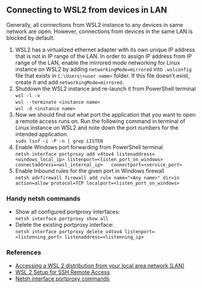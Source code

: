 ## Connecting to WSL2 from devices in LAN

Generally, all connections from WSL2 instance to any devices in same network are open. However, connections from devices in the same LAN is blocked by default. 

1. WSL2 has a virtualized ethernet adapter with its own unique IP address that is not in IP range of the LAN. In order to assign IP address from IP range of the LAN, enable the mirrored mode networking for Linux instance on WSL2 by adding `networkingMode=mirrored` into `.wslconfig` file that exists in `C:\Users\<user name>` folder. If this file doesn't exist, create it and add `networkingMode=mirrored`.  
2. Shutdown the WSL2 instance and re-launch it from PowerShell terminal   
`wsl -l -v`  
`wsl --terminate <instance name>`  
`wsl -d <instance name>`  
3. Now we should find out what port the application that you want to open a remote access runs on. Run the following command in terminal of Linux instance on WSL2 and note down the port numbers for the intended application.   
`sudo lsof -i -P -n | grep LISTEN`   
4. Enable Windows port forwarding from PowerShell terminal   
`netsh interface portproxy add v4tov4 listenaddress=<windows_local_ip> listenport=<listen_port_on_windows> connectaddress=<wsl_internal_ip>   connectport=<service_port>`   
5. Enable Inbound rules for the given port in Windows firewall   
`netsh advfirewall firewall add rule name="<Any name>" dir=in action=allow protocol=TCP localport=<listen_port_on_windows>`   

### Handy netsh commands
* Show all configured portproxy interfaces:   
`netsh interface portproxy show all`   
* Delete the existing portproxy interface:   
`netsh interface portproxy delete v4tov4 listenport=<listenning_port> listenaddress=<listenning_ip>`   

### References

* [Accessing a WSL 2 distribution from your local area network (LAN)](https://learn.microsoft.com/en-us/windows/wsl/networking#accessing-a-wsl-2-distribution-from-your-local-area-network-lan)
* [WSL 2 Setup for SSH Remote Access](https://medium.com/@wuzhenquan/windows-and-wsl-2-setup-for-ssh-remote-access-013955b2f421)   
* [Netsh interface portproxy commands](https://learn.microsoft.com/en-us/windows-server/networking/technologies/netsh/netsh-interface-portproxy)